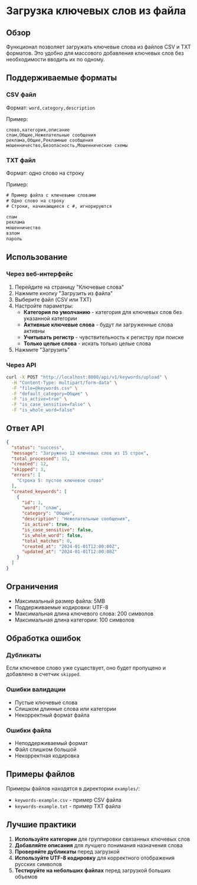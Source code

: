 # Загрузка ключевых слов из файла

## Обзор

Функционал позволяет загружать ключевые слова из файлов CSV и TXT форматов. Это удобно для массового добавления ключевых слов без необходимости вводить их по одному.

## Поддерживаемые форматы

### CSV файл
Формат: `word,category,description`

Пример:
```csv
слово,категория,описание
спам,Общие,Нежелательные сообщения
реклама,Общие,Рекламные сообщения
мошенничество,Безопасность,Мошеннические схемы
```

### TXT файл
Формат: одно слово на строку

Пример:
```txt
# Пример файла с ключевыми словами
# Одно слово на строку
# Строки, начинающиеся с #, игнорируются

спам
реклама
мошенничество
взлом
пароль
```

## Использование

### Через веб-интерфейс

1. Перейдите на страницу "Ключевые слова"
2. Нажмите кнопку "Загрузить из файла"
3. Выберите файл (CSV или TXT)
4. Настройте параметры:
   - **Категория по умолчанию** - категория для ключевых слов без указанной категории
   - **Активные ключевые слова** - будут ли загруженные слова активны
   - **Учитывать регистр** - чувствительность к регистру при поиске
   - **Только целые слова** - искать только целые слова
5. Нажмите "Загрузить"

### Через API

```bash
curl -X POST "http://localhost:8000/api/v1/keywords/upload" \
  -H "Content-Type: multipart/form-data" \
  -F "file=@keywords.csv" \
  -F "default_category=Общие" \
  -F "is_active=true" \
  -F "is_case_sensitive=false" \
  -F "is_whole_word=false"
```

## Ответ API

```json
{
  "status": "success",
  "message": "Загружено 12 ключевых слов из 15 строк",
  "total_processed": 15,
  "created": 12,
  "skipped": 3,
  "errors": [
    "Строка 5: пустое ключевое слово"
  ],
  "created_keywords": [
    {
      "id": 1,
      "word": "спам",
      "category": "Общие",
      "description": "Нежелательные сообщения",
      "is_active": true,
      "is_case_sensitive": false,
      "is_whole_word": false,
      "total_matches": 0,
      "created_at": "2024-01-01T12:00:00Z",
      "updated_at": "2024-01-01T12:00:00Z"
    }
  ]
}
```

## Ограничения

- Максимальный размер файла: 5MB
- Поддерживаемые кодировки: UTF-8
- Максимальная длина ключевого слова: 200 символов
- Максимальная длина категории: 100 символов

## Обработка ошибок

### Дубликаты
Если ключевое слово уже существует, оно будет пропущено и добавлено в счетчик `skipped`.

### Ошибки валидации
- Пустые ключевые слова
- Слишком длинные слова или категории
- Некорректный формат файла

### Ошибки файла
- Неподдерживаемый формат
- Файл слишком большой
- Некорректная кодировка

## Примеры файлов

Примеры файлов находятся в директории `examples/`:
- `keywords-example.csv` - пример CSV файла
- `keywords-example.txt` - пример TXT файла

## Лучшие практики

1. **Используйте категории** для группировки связанных ключевых слов
2. **Добавляйте описания** для лучшего понимания назначения слова
3. **Проверяйте дубликаты** перед загрузкой
4. **Используйте UTF-8 кодировку** для корректного отображения русских символов
5. **Тестируйте на небольших файлах** перед загрузкой больших объемов
